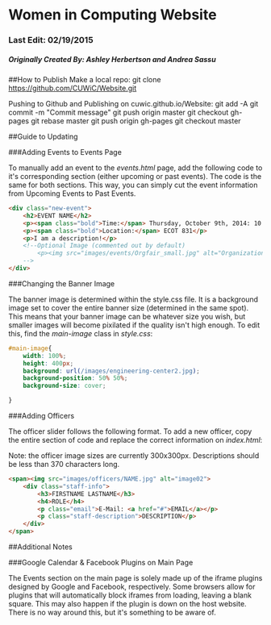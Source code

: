 # Women in Computing Website
### Last Edit: 02/19/2015
##### Originally Created By: Ashley Herbertson and Andrea Sassu

##How to Publish
Make a local repo:
    git clone https://github.com/CUWiC/Website.git

Pushing to Github and Publishing on cuwic.github.io/Website:
    git add -A
    git commit -m "Commit message"
    git push origin master
    git checkout gh-pages
    git rebase master
    git push origin gh-pages
    git checkout master

##Guide to Updating

###Adding Events to Events Page

To manually add an event to the *events.html* page, add the following code to it's corresponding section (either upcoming or past events). The code is the same for both sections. This way, you can simply cut the event information from Upcoming Events to Past Events.

```HTML
<div class="new-event">
	<h2>EVENT NAME</h2>
	<p><span class="bold">Time:</span> Thursday, October 9th, 2014: 10:00am-12:00pm</p>
	<p><span class="bold">Location:</span> ECOT 831</p>
	<p>I am a description!</p>
	<!--Optional Image (commented out by default)
		<p><img src="images/events/Orgfair_small.jpg" alt="Organization Fair"></p>
	-->
</div>
```

###Changing the Banner Image

The banner image is determined within the style.css file. It is a background image set to cover the entire banner size (determined in the same spot). This means that your banner image can be whatever size you wish, but smaller images will become pixilated if the quality isn't high enough. To edit this, find the *main-image* class in *style.css*:
```CSS
#main-image{
	width: 100%;
	height: 400px;
	background: url(/images/engineering-center2.jpg); 
	background-position: 50% 50%;
	background-size: cover;

}
```

###Adding Officers

The officer slider follows the following format. To add a new officer, copy the entire section of code and replace the correct information on *index.html*:

Note: the officer image sizes are currently 300x300px. Descriptions should be less than 370 characters long.

```HTML
<span><img src="images/officers/NAME.jpg" alt="image02">
	<div class="staff-info">
		<h3>FIRSTNAME LASTNAME</h3>
		<h4>ROLE</h4>
		<p class="email">E-Mail: <a href="#">EMAIL</a></p>
		<p class="staff-description">DESCRIPTION</p>
	</div> 
</span>
```


##Additional Notes

###Google Calendar & Facebook Plugins on Main Page

The Events section on the main page is solely made up of the iframe plugins designed by Google and Facebook, respectively. Some browsers allow for plugins that will automatically block iframes from loading, leaving a blank square. This may also happen if the plugin is down on the host website. There is no way around this, but it's something to be aware of.